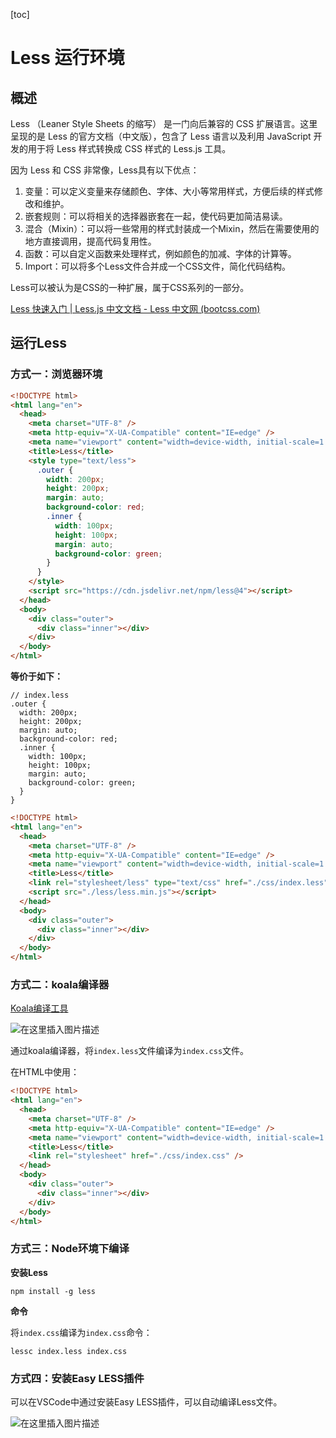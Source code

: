 [toc]

# Less 运行环境

## 概述

Less （Leaner Style Sheets 的缩写） 是一门向后兼容的 CSS 扩展语言。这里呈现的是 Less 的官方文档（中文版），包含了 Less 语言以及利用 JavaScript 开发的用于将 Less 样式转换成 CSS 样式的 Less.js 工具。

因为 Less 和 CSS 非常像，Less具有以下优点：

1. 变量：可以定义变量来存储颜色、字体、大小等常用样式，方便后续的样式修改和维护。
2. 嵌套规则：可以将相关的选择器嵌套在一起，使代码更加简洁易读。
3. 混合（Mixin）：可以将一些常用的样式封装成一个Mixin，然后在需要使用的地方直接调用，提高代码复用性。
4. 函数：可以自定义函数来处理样式，例如颜色的加减、字体的计算等。
5. Import：可以将多个Less文件合并成一个CSS文件，简化代码结构。

Less可以被认为是CSS的一种扩展，属于CSS系列的一部分。

[Less 快速入门 | Less.js 中文文档 - Less 中文网 (bootcss.com)](https://less.bootcss.com/)



## 运行Less

### 方式一：浏览器环境

```html
<!DOCTYPE html>
<html lang="en">
  <head>
    <meta charset="UTF-8" />
    <meta http-equiv="X-UA-Compatible" content="IE=edge" />
    <meta name="viewport" content="width=device-width, initial-scale=1.0" />
    <title>Less</title>
    <style type="text/less">
      .outer {
        width: 200px;
        height: 200px;
        margin: auto;
        background-color: red;
        .inner {
          width: 100px;
          height: 100px;
          margin: auto;
          background-color: green;
        }
      }
    </style>
    <script src="https://cdn.jsdelivr.net/npm/less@4"></script>
  </head>
  <body>
    <div class="outer">
      <div class="inner"></div>
    </div>
  </body>
</html>
```

**等价于如下：**

```less
// index.less
.outer {
  width: 200px;
  height: 200px;
  margin: auto;
  background-color: red;
  .inner {
    width: 100px;
    height: 100px;
    margin: auto;
    background-color: green;
  }
}
```

```html
<!DOCTYPE html>
<html lang="en">
  <head>
    <meta charset="UTF-8" />
    <meta http-equiv="X-UA-Compatible" content="IE=edge" />
    <meta name="viewport" content="width=device-width, initial-scale=1.0" />
    <title>Less</title>
    <link rel="stylesheet/less" type="text/css" href="./css/index.less" />
    <script src="./less/less.min.js"></script>
  </head>
  <body>
    <div class="outer">
      <div class="inner"></div>
    </div>
  </body>
</html>
```

### 方式二：koala编译器

[Koala编译工具](http://koala-app.com/index-zh.html)

![在这里插入图片描述](https://img-blog.csdnimg.cn/65c0281f4bb9450493e59dab369471b8.png)

通过koala编译器，将`index.less`文件编译为`index.css`文件。

在HTML中使用：

```html
<!DOCTYPE html>
<html lang="en">
  <head>
    <meta charset="UTF-8" />
    <meta http-equiv="X-UA-Compatible" content="IE=edge" />
    <meta name="viewport" content="width=device-width, initial-scale=1.0" />
    <title>Less</title>
    <link rel="stylesheet" href="./css/index.css" />
  </head>
  <body>
    <div class="outer">
      <div class="inner"></div>
    </div>
  </body>
</html>
```

### 方式三：Node环境下编译

**安装Less**

```
npm install -g less
```

**命令**

将`index.css`编译为`index.css`命令：

```
lessc index.less index.css
```

### 方式四：安装Easy LESS插件

可以在VSCode中通过安装Easy LESS插件，可以自动编译Less文件。

![在这里插入图片描述](https://img-blog.csdnimg.cn/87299bbf5ebf4f8abde92de0eadce4cb.png)

